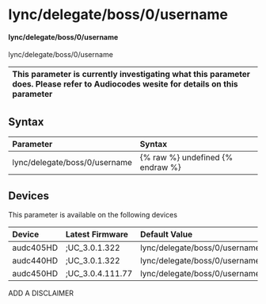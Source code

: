 ﻿---
description: lync/delegate/boss/0/username
search: false
---

# lync/delegate/boss/0/username

#### lync/delegate/boss/0/username

lync/delegate/boss/0/username


| This parameter is currently investigating what this parameter does. Please refer to Audiocodes wesite for details on this parameter | 
| :--- |

## Syntax
| Parameter | Syntax |
| :--- | :--- |
|lync/delegate/boss/0/username | {% raw %} undefined {% endraw %}|

## Devices
This parameter is available on the following devices

| Device | Latest Firmware | Default Value |
|:---|:---|:---|
| audc405HD | ;UC_3.0.1.322 | lync/delegate/boss/0/username= 
| audc440HD | ;UC_3.0.1.322 | lync/delegate/boss/0/username= 
| audc450HD | ;UC_3.0.4.111.77 | lync/delegate/boss/0/username= 

ADD A DISCLAIMER
